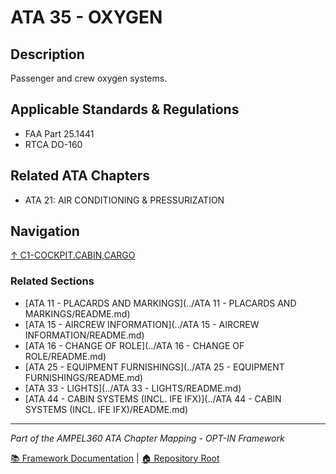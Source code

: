 # ATA 35 - OXYGEN

## Description

Passenger and crew oxygen systems.

## Applicable Standards & Regulations

- FAA Part 25.1441
- RTCA DO-160

## Related ATA Chapters

- ATA 21: AIR CONDITIONING & PRESSURIZATION

## Navigation

[↑ C1-COCKPIT.CABIN,CARGO](../README.md)

### Related Sections

- [ATA 11 - PLACARDS AND MARKINGS](../ATA 11 - PLACARDS AND MARKINGS/README.md)
- [ATA 15 - AIRCREW INFORMATION](../ATA 15 - AIRCREW INFORMATION/README.md)
- [ATA 16 - CHANGE OF ROLE](../ATA 16 - CHANGE OF ROLE/README.md)
- [ATA 25 - EQUIPMENT FURNISHINGS](../ATA 25 - EQUIPMENT FURNISHINGS/README.md)
- [ATA 33 - LIGHTS](../ATA 33 - LIGHTS/README.md)
- [ATA 44 - CABIN SYSTEMS (INCL. IFE IFX)](../ATA 44 - CABIN SYSTEMS (INCL. IFE IFX)/README.md)

---

*Part of the AMPEL360 ATA Chapter Mapping - OPT-IN Framework*

[📚 Framework Documentation](../../README.md) | [🏠 Repository Root](../../../README.md)
